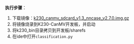 **执行步骤**：

1. 下载镜像：[k230_canmv_sdcard_v1.3_nncase_v2.7.0.img.gz](https://kendryte-download.canaan-creative.com/developer/k230/k230_canmv_sdcard_v1.3_nncase_v2.7.0.img.gz)
2. 将镜像烧录到K230-CanMV开发板，并启动
3. 将k230_bin目录拷贝到开发板/sharefs
4. 在ide中打开`classification.py`
